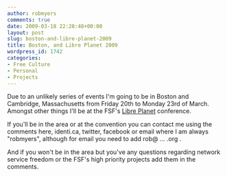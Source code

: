 ```yaml
---
author: robmyers
comments: true
date: 2009-03-18 22:28:48+00:00
layout: post
slug: boston-and-libre-planet-2009
title: Boston, and Libre Planet 2009
wordpress_id: 1742
categories:
- Free Culture
- Personal
- Projects
---
```


Due to an unlikely series of events I'm going to be in Boston and Cambridge, Massachusetts from Friday 20th to Monday 23rd of March. Amongst other things I'll be at the FSF's [Libre Planet](http://www.fsf.org/associate/meetings/2009/) conference.  
  
If you'll be in the area or at the convention you can contact me using the comments here, identi.ca, twitter, facebook or email where I am always "robmyers", although for email you need to add rob@ ... .org .  
  
And if you won't be in the area but you've any questions regarding network service freedom or the FSF's high priority projects add them in the comments.

